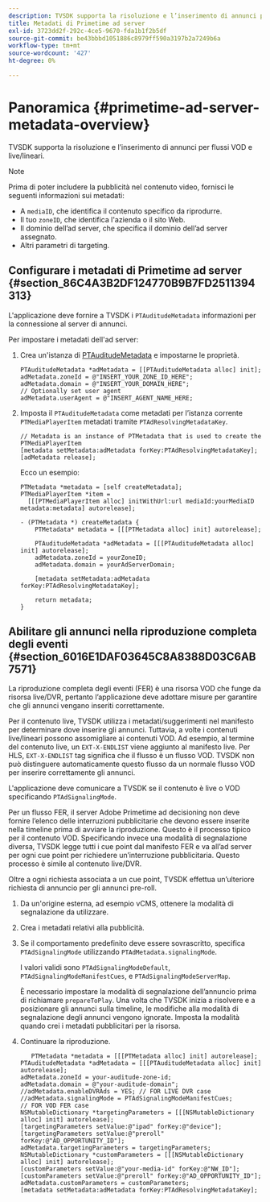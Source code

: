 ```yaml
---
description: TVSDK supporta la risoluzione e l’inserimento di annunci per flussi VOD e live/lineari.
title: Metadati di Primetime ad server
exl-id: 3723dd2f-292c-4ce5-9670-fda1b1f2b5df
source-git-commit: be43bbbd1051886c8979ff590a3197b2a7249b6a
workflow-type: tm+mt
source-wordcount: '427'
ht-degree: 0%

---
```


# Panoramica {#primetime-ad-server-metadata-overview}

TVSDK supporta la risoluzione e l’inserimento di annunci per flussi VOD e live/lineari.

>[!NOTE]
>
>Prima di poter includere la pubblicità nel contenuto video, fornisci le seguenti informazioni sui metadati:
>
>* A `mediaID`, che identifica il contenuto specifico da riprodurre.
>* Il tuo `zoneID`, che identifica l&#39;azienda o il sito Web.
>* Il dominio dell’ad server, che specifica il dominio dell’ad server assegnato.
>* Altri parametri di targeting.
>


## Configurare i metadati di Primetime ad server {#section_86C4A3B2DF124770B9B7FD2511394313}

L&#39;applicazione deve fornire a TVSDK i `PTAuditudeMetadata` informazioni per la connessione al server di annunci.

Per impostare i metadati dell&#39;ad server:

1. Crea un&#39;istanza di [PTAuditudeMetadata](https://help.adobe.com/en_US/primetime/api/psdk/appledoc/Classes/PTAuditudeMetadata.html) e impostarne le proprietà.

   ```
   PTAuditudeMetadata *adMetadata = [[PTAuditudeMetadata alloc] init];  
   adMetadata.zoneId = @"INSERT_YOUR_ZONE_ID_HERE"; 
   adMetadata.domain = @"INSERT_YOUR_DOMAIN_HERE"; 
   // Optionally set user agent 
   adMetadata.userAgent = @"INSERT_AGENT_NAME_HERE; 
   ```

1. Imposta il `PTAuditudeMetadata` come metadati per l’istanza corrente `PTMediaPlayerItem` metadati tramite `PTAdResolvingMetadataKey`.

   ```
   // Metadata is an instance of PTMetadata that is used to create the PTMediaPlayerItem 
   [metadata setMetadata:adMetadata forKey:PTAdResolvingMetadataKey];  
   [adMetadata release];
   ```

   Ecco un esempio:

   ```
   PTMetadata *metadata = [self createMetadata]; 
   PTMediaPlayerItem *item =  
     [[[PTMediaPlayerItem alloc] initWithUrl:url mediaId:yourMediaID metadata:metadata] autorelease]; 
   
   - (PTMetadata *) createMetadata { 
       PTMetadata* metadata = [[[PTMetadata alloc] init] autorelease]; 
   
       PTAuditudeMetadata *adMetadata = [[[PTAuditudeMetadata alloc] init] autorelease];  
       adMetadata.zoneId = yourZoneID; 
       adMetadata.domain = yourAdServerDomain; 
   
       [metadata setMetadata:adMetadata forKey:PTAdResolvingMetadataKey]; 
   
       return metadata; 
   }
   ```

## Abilitare gli annunci nella riproduzione completa degli eventi {#section_6016E1DAF03645C8A8388D03C6AB7571}

La riproduzione completa degli eventi (FER) è una risorsa VOD che funge da risorsa live/DVR, pertanto l’applicazione deve adottare misure per garantire che gli annunci vengano inseriti correttamente.

Per il contenuto live, TVSDK utilizza i metadati/suggerimenti nel manifesto per determinare dove inserire gli annunci. Tuttavia, a volte i contenuti live/lineari possono assomigliare ai contenuti VOD. Ad esempio, al termine del contenuto live, un `EXT-X-ENDLIST` viene aggiunto al manifesto live. Per HLS, `EXT-X-ENDLIST` tag significa che il flusso è un flusso VOD. TVSDK non può distinguere automaticamente questo flusso da un normale flusso VOD per inserire correttamente gli annunci.

L&#39;applicazione deve comunicare a TVSDK se il contenuto è live o VOD specificando `PTAdSignalingMode`.

Per un flusso FER, il server Adobe Primetime ad decisioning non deve fornire l’elenco delle interruzioni pubblicitarie che devono essere inserite nella timeline prima di avviare la riproduzione. Questo è il processo tipico per il contenuto VOD. Specificando invece una modalità di segnalazione diversa, TVSDK legge tutti i cue point dal manifesto FER e va all’ad server per ogni cue point per richiedere un’interruzione pubblicitaria. Questo processo è simile al contenuto live/DVR.

Oltre a ogni richiesta associata a un cue point, TVSDK effettua un’ulteriore richiesta di annuncio per gli annunci pre-roll.

1. Da un&#39;origine esterna, ad esempio vCMS, ottenere la modalità di segnalazione da utilizzare.
1. Crea i metadati relativi alla pubblicità.
1. Se il comportamento predefinito deve essere sovrascritto, specifica `PTAdSignalingMode` utilizzando `PTAdMetadata.signalingMode`.

   I valori validi sono `PTAdSignalingModeDefault`, `PTAdSignalingModeManifestCues`, e `PTAdSignalingModeServerMap`.

   È necessario impostare la modalità di segnalazione dell’annuncio prima di richiamare `prepareToPlay`. Una volta che TVSDK inizia a risolvere e a posizionare gli annunci sulla timeline, le modifiche alla modalità di segnalazione degli annunci vengono ignorate. Imposta la modalità quando crei i metadati pubblicitari per la risorsa.

1. Continuare la riproduzione.

   ```
      PTMetadata *metadata = [[[PTMetadata alloc] init] autorelease]; 
   PTAuditudeMetadata *adMetadata = [[[PTAuditudeMetadata alloc] init] autorelease]; 
   adMetadata.zoneId = your-auditude-zone-id; 
   adMetadata.domain = @"your-auditude-domain"; 
   //adMetadata.enableDVRAds = YES; // FOR LIVE DVR case 
   //adMetadata.signalingMode = PTAdSignalingModeManifestCues;  
   // FOR VOD FER case 
   NSMutableDictionary *targetingParameters = [[[NSMutableDictionary alloc] init] autorelease]; 
   [targetingParameters setValue:@"ipad" forKey:@"device"]; 
   [targetingParameters setValue:@"preroll" forKey:@"AD_OPPORTUNITY_ID"]; 
   adMetadata.targetingParameters = targetingParameters; 
   NSMutableDictionary *customParameters = [[[NSMutableDictionary alloc] init] autorelease]; 
   [customParameters setValue:@"your-media-id" forKey:@"NW_ID"]; 
   [customParameters setValue:@"preroll" forKey:@"AD_OPPORTUNITY_ID"]; 
   adMetadata.customParameters = customParameters; 
   [metadata setMetadata:adMetadata forKey:PTAdResolvingMetadataKey]; 
   ```
